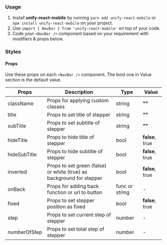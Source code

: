 ### Usage

1. Install **unify-react-mobile** by running `yarn add unify-react-mobile` or `npm install unify-react-mobile` on your project.
2. Use `import { NavBar } from 'unify-react-mobile'` on top of your code.
3. Code your `<NavBar />` component based on your requirement with modifiers & props below.



### Styles

#### Props

Use these props on each `<NavBar />` component. The bold one in Value section is the default value.

| Props            | Description                         | Type            | Value
|---------------------|----------------------------------|-----------------|---------------------|
| className   | Props for applying custom classes   | string            | **""**
| title   | Props to set title of stepper   | string            | **""**
| subTitle   | Props to set subtitle of stepper   | string            | **""**
| hideTitle   | Props to hide title of stepper   | bool            | **false**, true
| hideSubTitle   | Props to hide subtitle of stepper   | bool            | **false**, true
| inverted   | Props to set green (false) or white (true) as background for stepper   | bool            | **false**, true
| onBack  | Props for adding back function or url to button   | func or string           | -
| fixed   | Props to set stepper position as fixed   | bool            | **false**, true
| step   | Props to set current step of stepper   | number            | -
| numberOfStep   | Props to set total step of stepper   | number            | -
